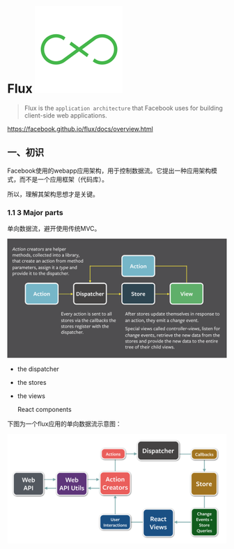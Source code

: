 # Flux <img src="./img/flux_logo.svg">


> Flux is the `application architecture` that Facebook uses for building client-side web applications.

<https://facebook.github.io/flux/docs/overview.html>


## 一、初识

Facebook使用的webapp应用架构，用于控制数据流。它提出一种应用架构模式，而不是一个应用框架（代码库）。

所以，理解其架构思想才是关键。


### 1.1 3 Major parts

单向数据流，避开使用传统MVC。

<img src="./img/flux-simple-f8-diagram-explained-1300w.png" width="700">

* the dispatcher
* the stores
* the views

    React components


下图为一个flux应用的单向数据流示意图：

<img src="./img/flux-diagram-white-background.png" width="700">


